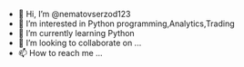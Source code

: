 - 👋 Hi, I’m @nematovserzod123
- 👀 I’m interested in Python programming,Analytics,Trading
- 🌱 I’m currently learning Python
- 💞️ I’m looking to collaborate on ...
- 📫 How to reach me ...

<!---
nematovserzod123/nematovserzod123 is a ✨ special ✨ repository because its `README.md` (this file) appears on your GitHub profile.
You can click the Preview link to take a look at your changes.
--->
